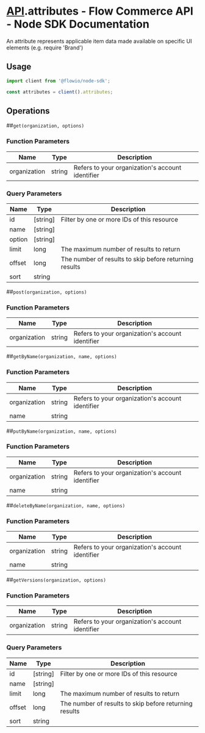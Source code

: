 # [API](README.md).attributes - Flow Commerce API - Node SDK Documentation

An attribute represents applicable item data made available on specific UI elements (e.g. require &#x27;Brand&#x27;)

## Usage

```JavaScript
import client from '@flowio/node-sdk';

const attributes = client().attributes;
```

## Operations

##`get(organization, options)`

### Function Parameters

| Name  | Type | Description |
| ---- | ---- | ---- |
| organization | string | Refers to your organization&#x27;s account identifier |

### Query Parameters

| Name  | Type | Description |
| ---- | ---- | ---- |
| id | [string] | Filter by one or more IDs of this resource |
| name | [string] |  |
| option | [string] |  |
| limit | long | The maximum number of results to return |
| offset | long | The number of results to skip before returning results |
| sort | string |  |

##`post(organization, options)`

### Function Parameters

| Name  | Type | Description |
| ---- | ---- | ---- |
| organization | string | Refers to your organization&#x27;s account identifier |


##`getByName(organization, name, options)`

### Function Parameters

| Name  | Type | Description |
| ---- | ---- | ---- |
| organization | string | Refers to your organization&#x27;s account identifier |
| name | string |  |


##`putByName(organization, name, options)`

### Function Parameters

| Name  | Type | Description |
| ---- | ---- | ---- |
| organization | string | Refers to your organization&#x27;s account identifier |
| name | string |  |


##`deleteByName(organization, name, options)`

### Function Parameters

| Name  | Type | Description |
| ---- | ---- | ---- |
| organization | string | Refers to your organization&#x27;s account identifier |
| name | string |  |


##`getVersions(organization, options)`

### Function Parameters

| Name  | Type | Description |
| ---- | ---- | ---- |
| organization | string | Refers to your organization&#x27;s account identifier |

### Query Parameters

| Name  | Type | Description |
| ---- | ---- | ---- |
| id | [string] | Filter by one or more IDs of this resource |
| name | [string] |  |
| limit | long | The maximum number of results to return |
| offset | long | The number of results to skip before returning results |
| sort | string |  |

